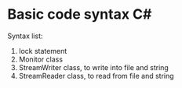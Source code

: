# Basic code syntax C#

<p>Syntax list:</p>
<ol>
  <li>lock statement</li>
  <li>Monitor class</li>
  <li>StreamWriter class, to write into file and string</li>
  <li>StreamReader class, to read from file and string</li>
</ol>
